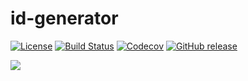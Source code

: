 # id-generator

[![License](https://img.shields.io/github/license/fastercode-org/id-generator)](https://github.com/fastercode-org/id-generator)
[![Build Status](https://travis-ci.org/fastercode-org/id-generator.svg?branch=master)](https://travis-ci.org/fastercode-org/id-generator)
[![Codecov](https://codecov.io/gh/fastercode-org/id-generator/branch/master/graph/badge.svg)](https://codecov.io/gh/fastercode-org/id-generator/branch/master)
[![GitHub release](https://img.shields.io/github/v/release/fastercode-org/id-generator)](https://github.com/fastercode-org/id-generator/releases)

![](https://raw.githubusercontent.com/fastercode-org/id-generator/master/id-generator.jpg)

